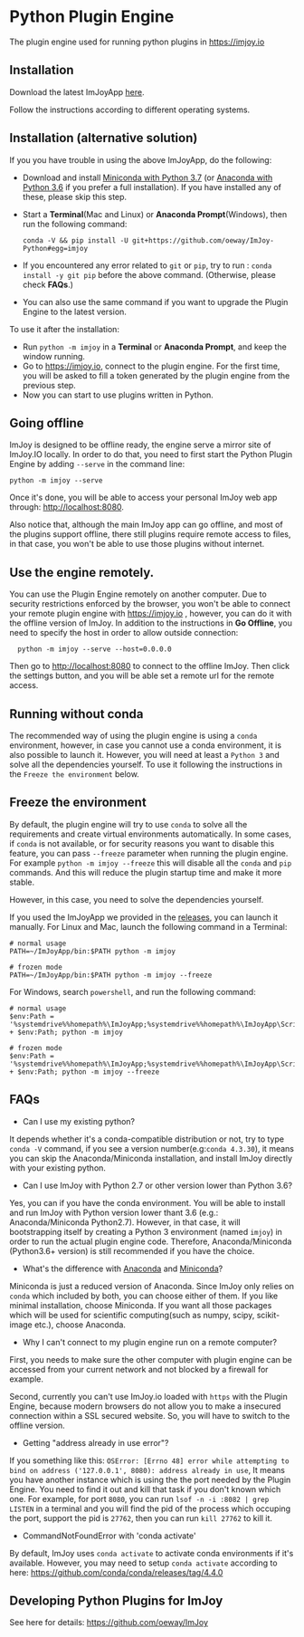 # Python Plugin Engine
The plugin engine used for running python plugins in https://imjoy.io

## Installation
  Download the latest ImJoyApp [here](https://github.com/oeway/ImJoy-Python/releases).

  Follow the instructions according to different operating systems.

## Installation (alternative solution)
  If you you have trouble in using the above ImJoyApp, do the following:
  * Download and install [Miniconda with Python 3.7](https://conda.io/miniconda.html) (or [Anaconda with Python 3.6](https://www.anaconda.com/download/) if you prefer a full installation). If you have installed any of these, please skip this step.
  * Start a **Terminal**(Mac and Linux) or **Anaconda Prompt**(Windows), then run the following command:

    ```conda -V && pip install -U git+https://github.com/oeway/ImJoy-Python#egg=imjoy```
  * If you encountered any error related to `git` or `pip`, try to run : `conda install -y git pip` before the above command. (Otherwise, please check **FAQs**.)
  * You can also use the same command if you want to upgrade the Plugin Engine to the latest version.

  To use it after the installation:
  * Run `python -m imjoy` in a **Terminal** or **Anaconda Prompt**, and keep the window running.
  * Go to https://imjoy.io, connect to the plugin engine. For the first time, you will be asked to fill a token generated by the plugin engine from the previous step.
  * Now you can start to use plugins written in Python.

## Going offline
  ImJoy is designed to be offline ready, the engine serve a mirror site of ImJoy.IO locally. In order to do that, you need to first start the Python Plugin Engine by adding `--serve` in the command line:
  ```
  python -m imjoy --serve
  ```
Once it's done, you will be able to access your personal ImJoy web app through: [http://localhost:8080](http://localhost:8080).

Also notice that, although the main ImJoy app can go offline, and most of the plugins support offline, there still plugins require remote access to files, in that case, you won't be able to use those plugins without internet.

## Use the engine remotely.
You can use the Plugin Engine remotely on another computer. Due to security restrictions enforced by the browser, you won't be able to connect your remote plugin engine with https://imjoy.io , however, you can do it with the offline version of ImJoy. In addition to the instructions in **Go Offline**, you need to specify the host in order to allow outside connection:
```
  python -m imjoy --serve --host=0.0.0.0
```
Then go to [http://localhost:8080](http://localhost:8080) to connect to the offline ImJoy. Then click the settings button, and you will be able set a remote url for the remote access.

## Running without conda
The recommended way of using the plugin engine is using a `conda` environment, however, in case you cannot use a conda environment, it is also possible to launch it. However, you will need at least a `Python 3` and solve all the dependencies yourself. To use it following the instructions in the `Freeze the environment` below.

## Freeze the environment

By default, the plugin engine will try to use `conda` to solve all the requirements and create virtual environments automatically. In some cases, if `conda` is not available, or for security reasons you want to disable this feature, you can pass `--freeze` parameter when running the plugin engine. For example `python -m imjoy --freeze` this will disable all the `conda` and `pip` commands. And this will reduce the plugin startup time and make it more stable.

However, in this case, you need to solve the dependencies yourself.


If you used the ImJoyApp we provided in the [releases](https://github.com/oeway/ImJoy-Python/releases), you can launch it manually.
For Linux and Mac, launch the following command in a Terminal:
```
# normal usage
PATH=~/ImJoyApp/bin:$PATH python -m imjoy

# frozen mode
PATH=~/ImJoyApp/bin:$PATH python -m imjoy --freeze
```

For Windows, search `powershell`, and run the following command:
```
# normal usage
$env:Path = '%systemdrive%%homepath%\ImJoyApp;%systemdrive%%homepath%\ImJoyApp\Scripts;' + $env:Path; python -m imjoy

# frozen mode
$env:Path = '%systemdrive%%homepath%\ImJoyApp;%systemdrive%%homepath%\ImJoyApp\Scripts;' + $env:Path; python -m imjoy --freeze
```

## FAQs
 * Can I use my existing python?

  It depends whether it's a conda-compatible distribution or not, try to type `conda -V` command, if you see a version number(e.g:`conda 4.3.30`), it means you can skip the Anaconda/Miniconda installation, and install ImJoy directly with your existing python.
 * Can I use ImJoy with Python 2.7 or other version lower than Python 3.6?

  Yes, you can if you have the conda environment. You will be able to install and run ImJoy with Python version lower thant 3.6 (e.g.: Anaconda/Miniconda Python2.7). However, in that case, it will bootstrapping itself by creating a Python 3 environment (named `imjoy`) in order to run the actual plugin engine code. Therefore, Anaconda/Miniconda (Python3.6+ version) is still recommended if you have the choice.
 * What's the difference with [Anaconda](https://www.anaconda.com/download/) and [Miniconda](https://conda.io/miniconda.html)?

 Miniconda is just a reduced version of Anaconda. Since ImJoy only relies on `conda` which included by both, you can choose either of them. If you like minimal installation, choose Miniconda. If you want all those packages which will be used for scientific computing(such as numpy, scipy, scikit-image etc.), choose Anaconda.
 * Why I can't connect to my plugin engine run on a remote computer?

 First, you needs to make sure the other computer with plugin engine can be accessed from your current network and not blocked by a firewall for example.

 Second, currently you can't use ImJoy.io loaded with `https` with the Plugin Engine, because modern browsers do not allow you to make a insecured connection within a SSL secured website. So, you will have to switch to the offline version.

 * Getting "address already in use error"?

 If you something like this: `OSError: [Errno 48] error while attempting to bind on address ('127.0.0.1', 8080): address already in use`, It means you have another instance which is using the the port needed by the Plugin Engine. You need to find it out and kill that task if you don't known which one. For example, for port `8080`, you can run `lsof -n -i :8082 | grep LISTEN` in a terminal and you will find the pid of the process which occuping the port, support the pid is `27762`, then you can run `kill 27762` to kill it.

 * CommandNotFoundError with 'conda activate'

 By default, ImJoy uses `conda activate` to activate conda environments if it's available. However, you may need to setup `conda activate` according to here: https://github.com/conda/conda/releases/tag/4.4.0

## Developing Python Plugins for ImJoy

See here for details: https://github.com/oeway/ImJoy
